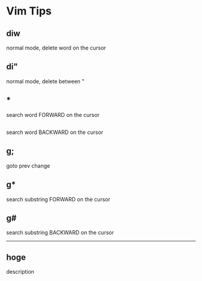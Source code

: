 # Vim Tips

## diw
normal mode, delete word on the cursor

## di"
normal mode, delete between "

## *
search word FORWARD on the cursor

## #
search word BACKWARD on the cursor

## g;
goto prev change

## g*
search substring FORWARD on the cursor

## g#
search substring BACKWARD on the cursor

---

## hoge
description
